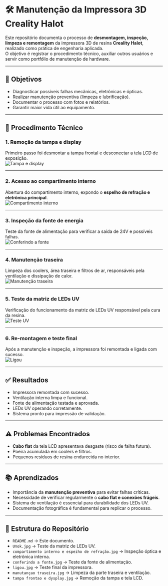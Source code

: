 # 🛠️ Manutenção da Impressora 3D Creality Halot

Este repositório documenta o processo de **desmontagem, inspeção, limpeza e remontagem** da impressora 3D de resina **Creality Halot**, realizado como prática de engenharia aplicada.  
O objetivo é registrar o procedimento técnico, auxiliar outros usuários e servir como portfólio de manutenção de hardware.

---

## 📌 Objetivos
- Diagnosticar possíveis falhas mecânicas, eletrônicas e ópticas.  
- Realizar manutenção preventiva (limpeza e lubrificação).  
- Documentar o processo com fotos e relatórios.  
- Garantir maior vida útil ao equipamento.  

---

## 🧾 Procedimento Técnico

### 1. Remoção da tampa e display
Primeiro passo foi desmontar a tampa frontal e desconectar a tela LCD de exposição.  
![Tampa e display](./tampa%20frontao%20e%20dysplay.jpg)

---

### 2. Acesso ao compartimento interno
Abertura do compartimento interno, expondo o **espelho de refração e eletrônica principal**.  
![Compartimento interno](./compartimentointernoeespeihoderefraçao.jpg)

---

### 3. Inspeção da fonte de energia
Teste da fonte de alimentação para verificar a saída de 24V e possíveis falhas.  
![Conferindo a fonte](./conferindo%20a%20fonte.jpg)

---

### 4. Manutenção traseira
Limpeza dos coolers, área traseira e filtros de ar, responsáveis pela ventilação e dissipação de calor.  
![Manutenção traseira](./manutançao%20traseira%20.jpg)

---

### 5. Teste da matriz de LEDs UV
Verificação do funcionamento da matriz de LEDs UV responsável pela cura da resina.  
![Teste UV](./UVok.jpg)

---

### 6. Re-montagem e teste final
Após a manutenção e inspeção, a impressora foi remontada e ligada com sucesso.  
![Ligou](./ligou.jpg)

---

## ✅ Resultados
- Impressora remontada com sucesso.  
- Ventilação interna limpa e funcional.  
- Fonte de alimentação testada e aprovada.  
- LEDs UV operando corretamente.  
- Sistema pronto para impressão de validação.  

---

## ⚠️ Problemas Encontrados
- **Cabo flat** da tela LCD apresentava desgaste (risco de falha futura).  
- Poeira acumulada em coolers e filtros.  
- Pequenos resíduos de resina endurecida no interior.  

---

## 📚 Aprendizados
- Importância da **manutenção preventiva** para evitar falhas críticas.  
- Necessidade de verificar regularmente o **cabo flat e conexões frágeis**.  
- Sistema de ventilação é essencial para durabilidade dos LEDs UV.  
- Documentação fotográfica é fundamental para replicar o processo.  

---

## 🔗 Estrutura do Repositório
- `README.md` → Este documento.  
- `UVok.jpg` → Teste da matriz de LEDs UV.  
- `compartimento interno e espeiho de refração.jpg` → Inspeção óptica e eletrônica interna.  
- `conferindo a fonte.jpg` → Teste da fonte de alimentação.  
- `ligou.jpg` → Teste final da impressora.  
- `manutançao traseira.jpg` → Limpeza da parte traseira e ventilação.  
- `tampa frontao e dysplay.jpg` → Remoção da tampa e tela LCD.  
